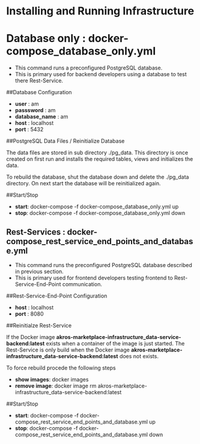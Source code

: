 # **Installing and Running Infrastructure**

# Database only : docker-compose_database_only.yml

- This command runs a preconfigured PostgreSQL database.
- This is primary used for backend developers using a database to test there Rest-Service.

##Database Configuration
- **user** : am
- **passsword** : am
- **database_name** : am
- **host** : localhost
- **port** : 5432

##PostgreSQL Data Files / Reinitialize Database

The data files are stored in sub directory ./pg_data. This directory is once created on first run and installs the required tables, views and initializes the data.

To rebuild the database, shut the database down and delete the ./pg_data directory. On next start the database will be reinitialized again.

##Start/Stop
- **start**: docker-compose -f docker-compose_database_only.yml up
- **stop**: docker-compose -f docker-compose_database_only.yml down




## **Rest-Services : docker-compose_rest_service_end_points_and_database.yml**

- This command runs the preconfigured PostgreSQL database described in previous section.
- This is primary used for frontend developers testing frontend to Rest-Service-End-Point communication.

##Rest-Service-End-Point Configuration
- **host** : localhost
- **port** : 8080

##Reinitialze Rest-Service

If the Docker image **akros-marketplace-infrastructure_data-service-backend:latest** exists when a container of the image is just started.
The Rest-Service is only build when the Docker image **akros-marketplace-infrastructure_data-service-backend:latest** does not exists.

To force rebuild procede the following steps
- **show images**: docker images
- **remove image**: docker image rm akros-marketplace-infrastructure_data-service-backend:latest

##Start/Stop
- **start**: docker-compose -f docker-compose_rest_service_end_points_and_database.yml up
- **stop**: docker-compose -f docker-compose_rest_service_end_points_and_database.yml down

